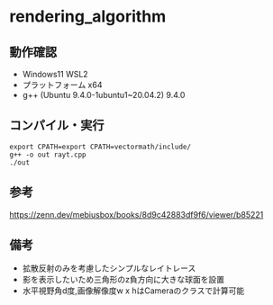 # rendering_algorithm

## 動作確認

- Windows11 WSL2
- プラットフォーム x64
- g++ (Ubuntu 9.4.0-1ubuntu1~20.04.2) 9.4.0

## コンパイル・実行

```
export CPATH=export CPATH=vectormath/include/
g++ -o out rayt.cpp
./out
```

## 参考

https://zenn.dev/mebiusbox/books/8d9c42883df9f6/viewer/b85221

## 備考

- 拡散反射のみを考慮したシンプルなレイトレース
- 影を表示したいため三角形のz負方向に大きな球面を設置
- 水平視野角d度,画像解像度w x hはCameraのクラスで計算可能
